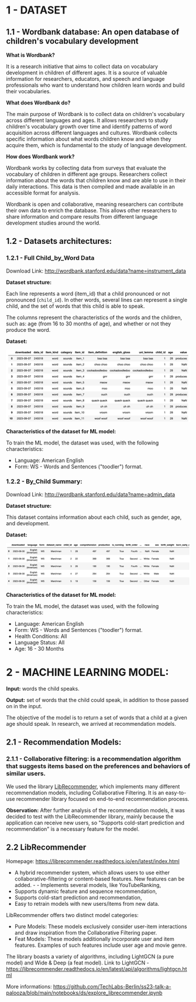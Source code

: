 # 1 - DATASET

## 1.1 - Wordbank database: An open database of children's vocabulary development

**What is Wordbank?**

It is a research initiative that aims to collect data on vocabulary development in children of different ages. It is a source of valuable information for researchers, educators, and speech and language professionals who want to understand how children learn words and build their vocabularies.

**What does Wordbank do?**

The main purpose of Wordbank is to collect data on children's vocabulary across different languages and ages. It allows researchers to study children's vocabulary growth over time and identify patterns of word acquisition across different languages and cultures. Wordbank collects specific information about what words children know and when they acquire them, which is fundamental to the study of language development.

**How does Wordbank work?**

Wordbank works by collecting data from surveys that evaluate the vocabulary of children in different age groups. Researchers collect information about the words that children know and are able to use in their daily interactions. This data is then compiled and made available in an accessible format for analysis.

Wordbank is open and collaborative, meaning researchers can contribute their own data to enrich the database. This allows other researchers to share information and compare results from different language development studies around the world.


## 1.2 - Datasets architectures:
    
### 1.2.1 -  Full Child_by_Word Data
Download Link: http://wordbank.stanford.edu/data?name=instrument_data

**Dataset structure:**

Each line represents a word (item_id) that a child pronounced or not pronounced (`child_id`). In other words, several lines can represent a single child, and the set of words that this child is able to speak.

The columns represent the characteristics of the words and the children, such as: age (from 16 to 30 months of age), and whether or not they produce the word.

**Dataset:** 


![](dataset_child_by_word.png)


**Characteristics of the dataset for ML model:**

To train the ML model, the dataset was used, with the following characteristics:

- Language: American English
- Form: WS - Words and Sentences ("toodler") format.



### 1.2.2 - By_Child Summary:
Download Link: http://wordbank.stanford.edu/data?name=admin_data

**Dataset structure:**

This dataset contains information about each child, such as gender, age, and development.

**Dataset:**

![](dataset_by_child_summary.png)

**Characteristics of the dataset for ML model:**

To train the ML model, the dataset was used, with the following characteristics:
- Language: American English
- Form: WS - Words and Sentences ("toodler") format.
- Health Conditions: All
- Language Status: All
- Age: 16 - 30 Months

# 2 - MACHINE LEARNING MODEL:

**Input:** words the child speaks.

**Output:** set of words that the child could speak, in addition to those passed on in the input.

The objective of the model is to return a set of words that a child at a given age should speak. In research, we arrived at recommendation models. 

## 2.1 - Recommendation Models:

### 2.1.1 - Collaborative filtering: is a recommendation algorithm that suggests items based on the preferences and behaviors of similar users.

We used the library [LibRecommender](https://librecommender.readthedocs.io), which implements many different recommendation models, including Collaborative Filtering. It is an easy-to-use recommender library focused on end-to-end recommendation process.

**Observation:** After further analysis of the recommendation models, it was decided to test with the LibRecommender library, mainly because the application can receive new users, so "Supports cold-start prediction and recommendation" is a necessary feature for the model.


## 2.2 LibRecommender

Homepage: https://librecommender.readthedocs.io/en/latest/index.html

- A hybrid recommender system, which allows users to use either collaborative-filtering or content-based features. New features can be added.  - - Implements several models, like YouTubeRanking, 
- Supports dynamic feature and sequence recommendation, 
- Supports cold-start prediction and recommendation, 
- Easy to retrain models with new users/items from new data.  

LibRecommender offers two distinct model categories:
- Pure Models: These models exclusively consider user-item interactions and draw inspiration from the Collaborative Filtering paper.
- Feat Models: These models additionally incorporate user and item features. Examples of such features include user age and movie genre.

The library boasts a variety of algorithms, including LightGCN (a pure model) and Wide & Deep (a feat model).
Link to LightGCN - https://librecommender.readthedocs.io/en/latest/api/algorithms/lightgcn.html 

More informations: https://github.com/TechLabs-Berlin/ss23-talk-a-palooza/blob/main/notebooks/ds/explore_librecommender.ipynb
